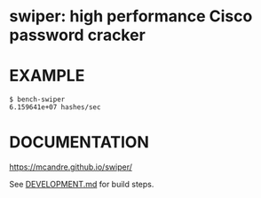 # swiper: high performance Cisco password cracker

# EXAMPLE

```console
$ bench-swiper
6.159641e+07 hashes/sec
```

# DOCUMENTATION

https://mcandre.github.io/swiper/

See [DEVELOPMENT.md](DEVELOPMENT.md) for build steps.
